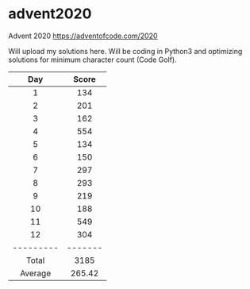 # advent2020
Advent 2020 https://adventofcode.com/2020

Will upload my solutions here.
Will be coding in Python3 and optimizing solutions for minimum character count (Code Golf).

|Day|Score|
|:-:|:-:|
|1|134|
|2|201|
|3|162|
|4|554|
|5|134|
|6|150|
|7|297|
|8|293|
|9|219|
|10|188|
|11|549|
|12|304|
|---------|-------|
| Total | 3185|
| Average | 265.42|
